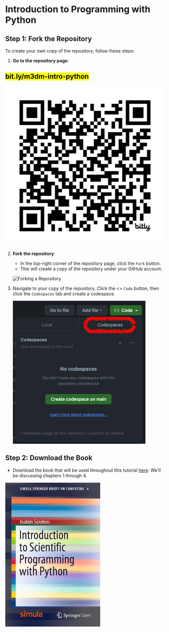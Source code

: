 # Introduction to Programming with Python

## Step 1: Fork the Repository

To create your own copy of the repository, follow these steps:

1. **Go to the repository page**:

<h2><mark>bit.ly/m3dm-intro-python</mark></h2>

![QR Code](qr-code.png)



2. **Fork the repository**: 
   - In the top-right corner of the repository page, click the `Fork` button. 
   - This will create a copy of the repository under your GitHub account.
   
   ![Forking a Repository](https://www.freecodecamp.org/news/content/images/2022/02/GitHub-Fork.gif)

3. Navigate to your copy of the repository. Click the <> `Code` button, then click the `Codespaces` tab and create a codespace.

   ![Codespaces](codespaces.png)

## Step 2: Download the Book

- Download the book that will be used throughout this tutorial [here](https://link.springer.com/book/10.1007/978-3-030-50356-7). We'll be discussing chapters 1 through 4.

[![book](book.jpeg)](https://drive.google.com/uc?export=download&id=1JoH2u7UZ82ZWywKAaHF0k85nQOuBZAb4)
